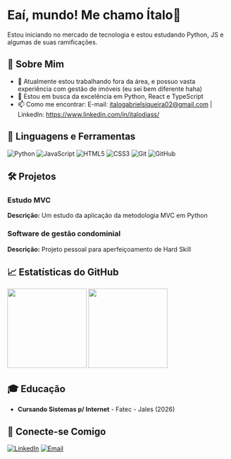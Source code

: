 # Eaí, mundo! Me chamo Ítalo👋

Estou iniciando no mercado de tecnologia e estou estudando Python, JS e algumas de suas ramificações.

## 🌟 Sobre Mim

- 🔭 Atualmente estou trabalhando fora da área, e possuo vasta experiência com gestão de imóveis (eu sei bem diferente haha)
- 🌱 Estou em busca da excelência em Python, React e TypeScript
- 📫 Como me encontrar: E-mail: italogabrielsiqueira02@gmail.com | LinkedIn: https://www.linkedin.com/in/italodiass/

## 🚀 Linguagens e Ferramentas

<p align="left">
    <img src="https://img.shields.io/badge/Python-3776AB?style=for-the-badge&logo=python&logoColor=white" alt="Python"/>
    <img src="https://img.shields.io/badge/JavaScript-F7DF1E?style=for-the-badge&logo=javascript&logoColor=black" alt="JavaScript"/>
    <img src="https://img.shields.io/badge/HTML5-E34F26?style=for-the-badge&logo=html5&logoColor=white" alt="HTML5"/>
    <img src="https://img.shields.io/badge/CSS3-1572B6?style=for-the-badge&logo=css3&logoColor=white" alt="CSS3"/>
    <img src="https://img.shields.io/badge/Git-F05032?style=for-the-badge&logo=git&logoColor=white" alt="Git"/>
    <img src="https://img.shields.io/badge/GitHub-181717?style=for-the-badge&logo=github&logoColor=white" alt="GitHub"/>
</p>

## 🛠️ Projetos

### Estudo MVC
**Descrição:** Um estudo da aplicação da metodologia MVC em Python

### Software de gestão condominial
**Descrição:** Projeto pessoal para aperfeiçoamento de Hard Skill

## 📈 Estatísticas do GitHub

<p align="left">
  <img height="180em" src="https://github-readme-stats.vercel.app/api?username=seuusuario&show_icons=true&hide_border=true&&count_private=true&include_all_commits=true" />
  <img height="180em" src="https://github-readme-stats.vercel.app/api/top-langs/?username=seuusuario&exclude_repo=github-readme-stats,anuraghazra.github.io" />
</p>

## 🎓 Educação

- **Cursando Sistemas p/ Internet** - Fatec - Jales (2026)

## 🤝 Conecte-se Comigo

[<img src="https://img.shields.io/badge/LinkedIn-0077B5?style=for-the-badge&logo=linkedin&logoColor=white" alt="LinkedIn"/>]( https://www.linkedin.com/in/italodiass/)
[<img src="https://img.shields.io/badge/Email-D14836?style=for-the-badge&logo=gmail&logoColor=white" alt="Email"/>](mailto:italogabrielsiqueira02@gmail.com )


